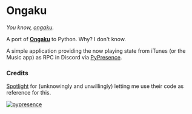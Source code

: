 # Ongaku
_You know, [ongaku](https://jisho.org/word/%E9%9F%B3%E6%A5%BD)._

A port of **[Ongaku](https://github.com/spotlightishere/Ongaku)** to Python. Why? I don't know.

A simple application providing the now playing state from iTunes (or the Music app) as RPC in Discord via [PyPresence](https://github.com/qwertyquerty/pypresence).

### Credits
[Spotlight](https://github.com/spotlightishere) for (unknowingly and unwillingly) letting me use their code as reference for this.

[![pypresence](https://img.shields.io/badge/using-pypresence-00bb88.svg?style=for-the-badge&logo=discord&logoWidth=20)](https://github.com/qwertyquerty/pypresence)
